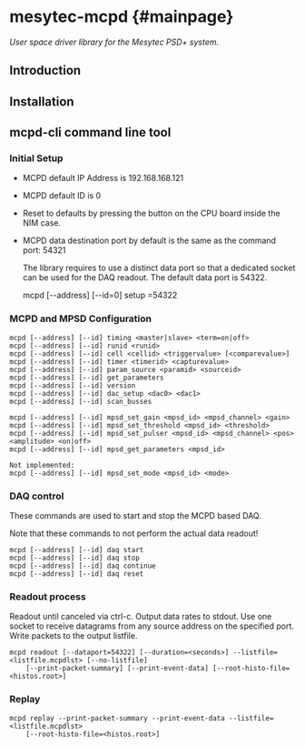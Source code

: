 # mesytec-mcpd  {#mainpage}

*User space driver library for the Mesytec PSD+ system.*

## Introduction

## Installation

## mcpd-cli command line tool

### Initial Setup

* MCPD default IP Address is 192.168.168.121
* MCPD default ID is 0
* Reset to defaults by pressing the button on the CPU board inside the NIM case.
* MCPD data destination port by default is the same as the command port: 54321

  The library requires to use a distinct data port so that a dedicated socket
  can be used for the DAQ readout. The default data port is 54322.

    mcpd [--address] [--id=0] setup <newaddress> <newid> <dataDestAddress> <dataport>=54322


### MCPD and MPSD Configuration

    mcpd [--address] [--id] timing <master|slave> <term=on|off>
    mcpd [--address] [--id] runid <runid>
    mcpd [--address] [--id] cell <cellid> <triggervalue> [<comparevalue>]
    mcpd [--address] [--id] timer <timerid> <capturevalue>
    mcpd [--address] [--id] param_source <paramid> <sourceid>
    mcpd [--address] [--id] get_parameters
    mcpd [--address] [--id] version
    mcpd [--address] [--id] dac_setup <dac0> <dac1>
    mcpd [--address] [--id] scan_busses
    
    mcpd [--address] [--id] mpsd_set_gain <mpsd_id> <mpsd_channel> <gain>
    mcpd [--address] [--id] mpsd_set_threshold <mpsd_id> <threshold>
    mcpd [--address] [--id] mpsd_set_pulser <mpsd_id> <mpsd_channel> <pos> <amplitude> <on|off>
    mcpd [--address] [--id] mpsd_get_parameters <mpsd_id>

    Not implemented:
    mcpd [--address] [--id] mpsd_set_mode <mpsd_id> <mode>


### DAQ control

These commands are used to start and stop the MCPD based DAQ.

Note that these commands to not perform the actual data readout!

    mcpd [--address] [--id] daq start
    mcpd [--address] [--id] daq stop
    mcpd [--address] [--id] daq continue
    mcpd [--address] [--id] daq reset

### Readout process

Readout until canceled via ctrl-c. Output data rates to stdout. Use one socket
to receive datagrams from any source address on the specified port. Write
packets to the output listfile.

    mcpd readout [--dataport=54322] [--duration=<seconds>] --listfile=<listfile.mcpdlst> [--no-listfile]
        [--print-packet-summary] [--print-event-data] [--root-histo-file=<histos.root>]

### Replay

    mcpd replay --print-packet-summary --print-event-data --listfile=<listfile.mcpdlst>
        [--root-histo-file=<histos.root>]
